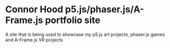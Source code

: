 # Connor Hood p5.js/phaser.js/A-Frame.js portfolio site
A site that is being used to showcase my p5.js art projects, phaser.js games and A-Frame.js VR projects
